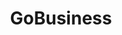 ---
layout: homepage
title: GoBusiness
description: For Singapore Businesses
image: /images/
permalink: /
#notification: GoBusiness Govt Assist eAdviser will be launching soon!
notification: 
sections:
    - hero:
        title: Exemption from Suspension of Activities
#        title: Supporting Our Businesses
        subtitle: 
#        subtitle: Overcoming Challenges, Emerging Stronger
        background: /images/hero-banner.jpg
#        dropdown:
#          title: For your attention,
#          options:
#          - title: to check your exemption status.
#            url: https://www.imda.gov.sg/for-industry/Digital-Solutions-Package-For-Companies/Digital-Solutions-Directory#dabdd1c2-be46-4b02-96bc-3195f5deee7d
#         - title: know how to sell my products online.
#            url: https://www.imda.gov.sg/for-industry/Digital-Solutions-Package-For-Companies/Digital-Solutions-Directory#b95deb26-f7db-46f2-b430-3e632ee567c2
#        url: https://go.gov.sg/exemptionstatus
#        button: Status of Application For Exemption
        key_highlights:
        - title: General Exemption
          url: https://go.gov.sg/generalexemption
          description: </br>Application for your workplace to be allowed to continue operations during the suspension period.</br>or</br>Declaration for companies which provide essential services.</br></br>Click Here
#        - title: Registration of Essential Employees
#          url: https://go.gov.sg/exemptionstatus
#          description: </br>Registration of essential employees for business performing essential services and those that have received an approval for exemption from the suspension</br></br>Click Here
        - title: Application for Amendment
          url: https://go.gov.sg/additionalinfo
          description: </br></br>Amendment for submitted applications under General Exemption.</br></br></br>Click Here
        - title: Time-Limited Exemption
          url: https://go.gov.sg/timelimitedexemption
          description: Application for your workplace to be allowed to have temporary operations. (For companies which provide essential services only)</br>(Each company is limited to not more than 4 applications throughout the circuit-breaker period)</br></br>Click Here
    - infobar:
        title: Status of Application
        subtitle: 
        description: 
        button: Check Status of General Exemption Application Here
        url: https://go.gov.sg/exemptionstatus
    - infobar:
        title: Attention
        subtitle: 
        description: We will continue to review the manpower strength that your company deploys at the work premises during this period. As you continue to operate your Essential Service, you are required to comply with all applicable laws, including the provisions of the COVID-19 (Temporary Measures) Act.
        button:
        url:
    - infopic:
        title: News & Advisories
        subtitle: 
        description: Get updated on the latest News and Advisories related to COVID-19.
        button: Find Out More
        url: https://go.gov.sg/newsandadvisories
        image: /images/businesphoto.jpg
        alt: News & Advisories
    - infopic:
        title: The Unity, Resilience & Solidarity Budgets
        subtitle: 
        description: Key measures to support business in Supplementary Budget 2020.
        button: Find Out More
        url: /govtassist/budget2020
        image: /images/budget2020.jpg
        alt: The Unity, Resilience & Solidarity Budgets
    - infopic:
        title: Government Assistance
        subtitle: 
        description: List of assistances that Government is providing.
        button: Find Out More
        url: /govtassist/govtassist
        image: /images/helpinghands.jpg
        alt: Government Assistance
    - infopic:
        title: Safety @ Work
        subtitle: 
        description: List of measures to ensure the safety in workplace.
        button: Find Out More
        url: /safetywork/safetymeasures
        image: /images/safetywork.jpg
        alt: Safety @ Work
    - infopic:
        title: Chat for Biz
        subtitle: 
        description: Chat with our virtual assistance on questions related to COVID-19 outbreak.
        button: Chat Now
        url: https://go.gov.sg/bizchatbot
        image: /images/chatbot1.jpg
        alt: Chat for Biz
#    - infopic:
#        title: Download the TraceTogether App!
#        subtitle: Support and Supplement Contact Tracing Efforts
#        description: Help stop the spread of COVID-19 through community-driven contact tracing. 
#        button: Click to Download
#        url: "https://www.tracetogether.gov.sg"
#        image: /images/TTalt.jpg
#        alt: TraceTogether Download
#    - hero:
#        title: Activities
#        background: /images/hero-banner.jpg
#        key_highlights:
#        - title: General 
#          url: https://www.google.com.sg/
#          description: Please submit details.
#        - title: Time
#          url: https://www.google.com.sg/
#          description: Please submit details.
---